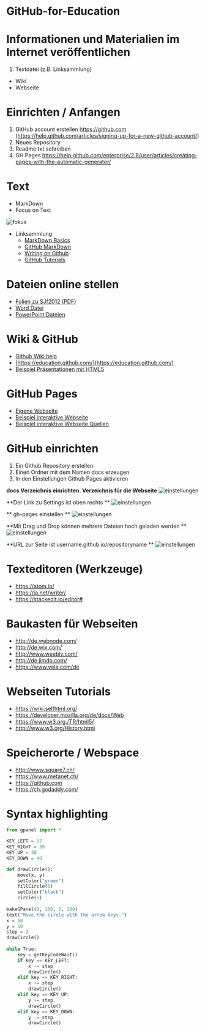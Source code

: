 # GitHub-for-Education

Informationen und Materialien im Internet veröffentlichen
=========================================================
1. Textdatei (z.B. Linksammlung)
* Wiki
* Webseite

Einrichten / Anfangen
=====================

1. GitHub account erstellen https://github.com (https://help.github.com/articles/signing-up-for-a-new-github-account/)
2. Neues Repository 
3. Readme.txt schreiben
4. GH Pages https://help.github.com/enterprise/2.8/user/articles/creating-pages-with-the-automatic-generator/



Text
=========
- MarkDown
- Focus on Text

![fokus](images/md.png)

- Linksammlung
  - [MarkDown Basics](https://help.github.com/articles/markdown-basics/)
  - [GitHub MarkDown](https://help.github.com/articles/github-flavored-markdown/)
  - [Writing on Github](https://help.github.com/articles/writing-on-github/)
  - [GitHub Tutorials](https://help.github.com/articles/good-resources-for-learning-git-and-github/)
  

Dateien online stellen
======================
- [Folien zu SJf2012 (PDF)](https://github.com/mgje/sjf2012/blob/master/Vortrag/Pra%CC%88sentation%20SJF.pdf)
- [Word Datei](https://github.com/pirent/Documents/blob/master/config.docx)
- [PowerPoint Dateien](https://github.com/andrepoleza/pptx)

Wiki & GitHub
=============
- [Github Wiki help](https://help.github.com/articles/about-github-wikis/)
- [https://education.github.com/](https://education.github.com/)
- [Beispiel Präsentationen mit HTML5](https://github.com/hakimel/reveal.js/wiki/Example-Presentations)

GitHub Pages
============

- [Eigene Webseite](https://pages.github.com/)
- [Beispiel interaktive Webseite](http://mgje.github.io/draw/)
- [Beispiel interaktive Webseite Quellen](https://github.com/mgje/draw)


GitHub einrichten
=================

1. Ein Github Repository erstellen
1. Einen Ordner mit dem Namen docs erzeugen
1. In den Einstellungen Github Pages aktivieren

**docs Verzeichnis einrichten. Verzeichnis für die Webseite**
![einstellungen](images/html_in_docs.png)

**Der Link zu Settings ist oben rechts **
![einstellungen](images/settings.png)

** gh-pages einstellen **
![einstellungen](images/github_einschalten.png)

**Mit Drag und Drop können mehrere Dateien hoch geladen werden **
![einstellungen](images/upload_files.png)

**URL zur Seite ist username.github.io/repositoryname **
![einstellungen](images/url_erste_webseite.png)


Texteditoren (Werkzeuge)
========================

- https://atom.io/
- https://ia.net/writer/
- https://stackedit.io/editor# 

Baukasten für Webseiten
=======================

- http://de.webnode.com/ 
- http://de.wix.com/ 
- http://www.weebly.com/ 
- http://de.jimdo.com/ 
- https://www.yola.com/de

Webseiten Tutorials
===================

- https://wiki.selfhtml.org/
- https://developer.mozilla.org/de/docs/Web
- https://www.w3.org./TR/html5/
- http://www.w3.org/History.html

Speicherorte / Webspace
=======================

- http://www.square7.ch/
- https://www.metanet.ch/
- https://github.com
- https://ch.godaddy.com/


Syntax highlighting
===================

```python
from gpanel import *

KEY_LEFT = 37
KEY_RIGHT = 39
KEY_UP = 38
KEY_DOWN = 40

def drawCircle():
    move(x, y)
    setColor("green")
    fillCircle(5)
    setColor("black")
    circle(5)
    
makeGPanel(0, 100, 0, 100)
text("Move the circle with the arrow keys.")
x = 50
y = 50
step = 2
drawCircle()
 
while True:
    key = getKeyCodeWait()
    if key == KEY_LEFT:
        x -= step
        drawCircle()
    elif key == KEY_RIGHT:
        x += step
        drawCircle()
    elif key == KEY_UP:
        y += step
        drawCircle()
    elif key == KEY_DOWN:
        y -= step
        drawCircle() 
``` 

